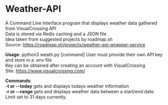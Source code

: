 # Weather-API
A Command Line Interface program that displays weather data gathered from VisualCrossing API  
Data is stored via Redis caching and a JSON file  
Idea taken from suggested projects by roadmap.sh  
Source: https://roadmap.sh/projects/weather-api-wrapper-service  

**Usage**: python3 weath.py [command]
User must provide their own API key and store in a .env file  
Key can be obtained after creating an account with VisualCrossing  
Site: https://www.visualcrossing.com/  

**Commands**:  
**-t or --today** gets and displays todays weather information  
**-r or --range** gets and displays weather data between a start/end date. Limit set to 31 days currently.

